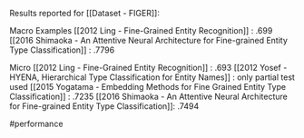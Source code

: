 Results reported for [[Dataset - FIGER]]:


Macro Examples
[[2012 Ling - Fine-Grained Entity Recognition]] : .699
[[2016 Shimaoka - An Attentive Neural Architecture for Fine-grained Entity Type Classification]] : .7796


Micro
[[2012 Ling - Fine-Grained Entity Recognition]] : .693
[[2012 Yosef - HYENA, Hierarchical Type Classification for Entity Names]] : only partial test used
[[2015 Yogatama - Embedding Methods for Fine Grained Entity Type Classification]] : .7235 
[[2016 Shimaoka - An Attentive Neural Architecture for Fine-grained Entity Type Classification]]: .7494

#performance